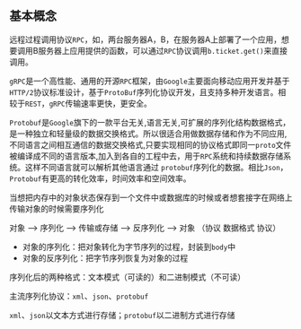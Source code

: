 ## 基本概念

远程过程调用协议`RPC`，如，两台服务器A，B，在服务器A上部署了一个应用，想要调用B服务器上应用提供的函数，可以通过`RPC`协议调用`b.ticket.get()`来直接调用。

`gRPC`是一个高性能、通用的开源`RPC`框架，由`Google`主要面向移动应用开发并基于`HTTP/2`协议标准设计，基于`ProtoBuf`序列化协议开发，且支持多种开发语言。相较于`REST`，`gRPC`传输速率更快，更安全。

`Protobuf`是`Google`旗下的一款平台无关,语言无关,可扩展的序列化结构数据格式，是一种独立和轻量级的数据交换格式。所以很适合用做数据存储和作为不同应用,不同语言之间相互通信的数据交换格式,只要实现相同的协议格式即同一`proto`文件被编译成不同的语言版本,加入到各自的工程中去，用于`RPC`系统和持续数据存储系统。这样不同语言就可以解析其他语言通过 `protobuf`序列化的数据。相比`Json`，`Protobuf`有更高的转化效率，时间效率和空间效率。

当想把内存中的对象状态保存到一个文件中或数据库的时候或者想套接字在网络上传输对象的时候需要序列化

对象  -->  序列化  -->  传输或存储  -->  反序列化  -->  对象  （协议          数据格式         协议）

- 对象的序列化：把对象转化为字节序列的过程，封装到`body`中
- 对象的反序列化：把字节序列恢复为对象的过程

序列化后的两种格式：文本模式（可读的）和二进制模式（不可读）

主流序列化协议：`xml`、`json`、`protobuf`

`xml`、`json`以文本方式进行存储；`protobuf`以二进制方式进行存储
